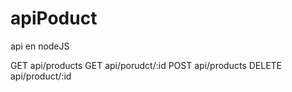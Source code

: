 # apiPoduct
api en nodeJS

GET api/products
GET api/porudct/:id
POST api/products
DELETE api/product/:id
